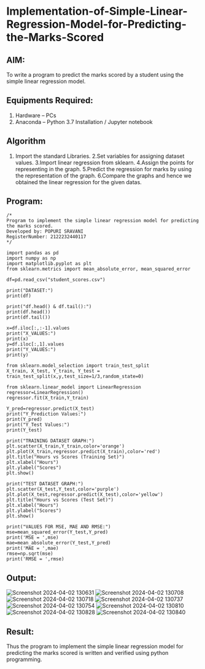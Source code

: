 # Implementation-of-Simple-Linear-Regression-Model-for-Predicting-the-Marks-Scored

## AIM:
To write a program to predict the marks scored by a student using the simple linear regression model.

## Equipments Required:
1. Hardware – PCs
2. Anaconda – Python 3.7 Installation / Jupyter notebook

## Algorithm
1. Import the standard Libraries.
2.Set variables for assigning dataset values.
3.Import linear regression from sklearn.
4.Assign the points for representing in the graph.
5.Predict the regression for marks by using the representation of the graph.
6.Compare the graphs and hence we obtained the linear regression for the given datas.


## Program:
```
/*
Program to implement the simple linear regression model for predicting the marks scored.
Developed by: POPURI SRAVANI
RegisterNumber: 2122232440117
*/

import pandas as pd
import numpy as np
import matplotlib.pyplot as plt
from sklearn.metrics import mean_absolute_error, mean_squared_error

df=pd.read_csv("student_scores.csv")

print("DATASET:")
print(df)

print("df.head() & df.tail():")
print(df.head())
print(df.tail())

x=df.iloc[:,:-1].values
print("X_VALUES:")
print(x)
y=df.iloc[:,1].values
print("Y_VALUES:")
print(y)

from sklearn.model_selection import train_test_split
X_train, X_test, Y_train, Y_test = train_test_split(x,y,test_size=1/3,random_state=0) 

from sklearn.linear_model import LinearRegression
regressor=LinearRegression()
regressor.fit(X_train,Y_train)

Y_pred=regressor.predict(X_test)
print("Y_Prediction Values:")
print(Y_pred)
print("Y_Test Values:")
print(Y_test)

print("TRAINING DATASET GRAPH:")
plt.scatter(X_train,Y_train,color='orange')
plt.plot(X_train,regressor.predict(X_train),color='red')
plt.title("Hours vs Scores (Training Set)")
plt.xlabel("Hours")
plt.ylabel("Scores")
plt.show()

print("TEST DATASET GRAPH:")
plt.scatter(X_test,Y_test,color='purple')
plt.plot(X_test,regressor.predict(X_test),color='yellow')
plt.title("Hours vs Scores (Test Set)")
plt.xlabel("Hours")
plt.ylabel("Scores")
plt.show()

print("VALUES FOR MSE, MAE AND RMSE:")
mse=mean_squared_error(Y_test,Y_pred) 
print('MSE = ',mse) 
mae=mean_absolute_error(Y_test,Y_pred) 
print('MAE = ',mae) 
rmse=np.sqrt(mse) 
print('RMSE = ',rmse)
```



## Output:

![Screenshot 2024-04-02 130631](https://github.com/sravanipopuri2006/Implementation-of-Simple-Linear-Regression-Model-for-Predicting-the-Marks-Scored/assets/139778301/d4174789-86d7-4420-adcc-9f8d764ad80d)
![Screenshot 2024-04-02 130708](https://github.com/sravanipopuri2006/Implementation-of-Simple-Linear-Regression-Model-for-Predicting-the-Marks-Scored/assets/139778301/f2a6109e-aaa9-42a7-87cc-b7dbd9bd5a1f)
![Screenshot 2024-04-02 130718](https://github.com/sravanipopuri2006/Implementation-of-Simple-Linear-Regression-Model-for-Predicting-the-Marks-Scored/assets/139778301/6f91dc5e-135a-49ed-b25a-f58ea208c32f)
![Screenshot 2024-04-02 130737](https://github.com/sravanipopuri2006/Implementation-of-Simple-Linear-Regression-Model-for-Predicting-the-Marks-Scored/assets/139778301/d8ddcf68-0860-45aa-bc64-6ce771d299bf)
![Screenshot 2024-04-02 130754](https://github.com/sravanipopuri2006/Implementation-of-Simple-Linear-Regression-Model-for-Predicting-the-Marks-Scored/assets/139778301/b2b1b40b-b742-45a0-8d0d-1b5dabf1295d)
![Screenshot 2024-04-02 130810](https://github.com/sravanipopuri2006/Implementation-of-Simple-Linear-Regression-Model-for-Predicting-the-Marks-Scored/assets/139778301/0d14899c-e850-4029-ab75-6afa7e081cea)
![Screenshot 2024-04-02 130828](https://github.com/sravanipopuri2006/Implementation-of-Simple-Linear-Regression-Model-for-Predicting-the-Marks-Scored/assets/139778301/2548b20f-3ca1-4699-89ee-3f39da71ade0)
![Screenshot 2024-04-02 130840](https://github.com/sravanipopuri2006/Implementation-of-Simple-Linear-Regression-Model-for-Predicting-the-Marks-Scored/assets/139778301/b564f32a-a1d7-4d50-8070-1b747fb04a16)










## Result:
Thus the program to implement the simple linear regression model for predicting the marks scored is written and verified using python programming.
